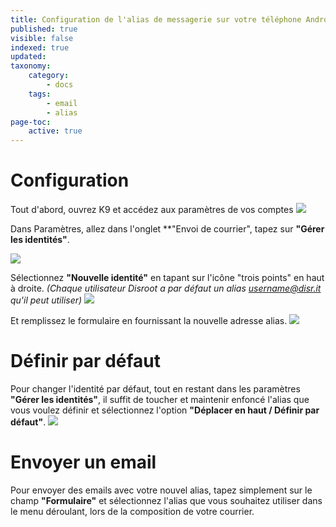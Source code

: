 ```yaml
---
title: Configuration de l'alias de messagerie sur votre téléphone Android (K9)
published: true
visible: false
indexed: true
updated:
taxonomy:
    category:
        - docs
    tags:
        - email
        - alias
page-toc:
    active: true
---
```


# Configuration
Tout d'abord, ouvrez K9 et accédez aux paramètres de vos comptes
![](en/identity_settings.png)

Dans Paramètres, allez dans l'onglet **"Envoi de courrier", tapez sur **"Gérer les identités"**.

![](en/identity_settings2.png)

Sélectionnez **"Nouvelle identité"** en tapant sur l'icône "trois points" en haut à droite.
*(Chaque utilisateur Disroot a par défaut un alias username@disr.it qu'il peut utiliser)*
![](en/identity_settings3.gif)

Et remplissez le formulaire en fournissant la nouvelle adresse alias.
![](en/identity_settings4.png)

# Définir par défaut
Pour changer l'identité par défaut, tout en restant dans les paramètres **"Gérer les identités"**, il suffit de toucher et maintenir enfoncé l'alias que vous voulez définir et sélectionnez l'option **"Déplacer en haut / Définir par défaut"**.
![](en/identity_settings5.png)

# Envoyer un email
Pour envoyer des emails avec votre nouvel alias, tapez simplement sur le champ **"Formulaire"** et sélectionnez l'alias que vous souhaitez utiliser dans le menu déroulant, lors de la composition de votre courrier.
